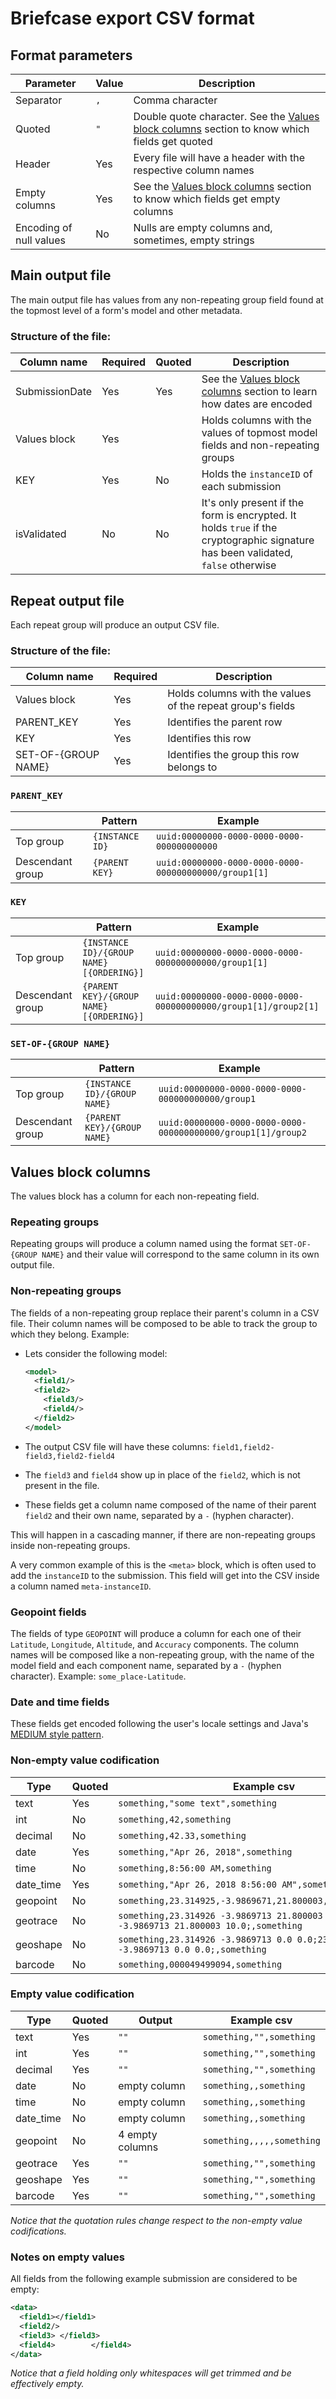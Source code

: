 # Briefcase export CSV format

## Format parameters

| Parameter               | Value | Description |
| ----------------------- | ----- | ----------- |
| Separator               | `,`   | Comma character |
| Quoted                  | `"`   | Double quote character. See the [Values block columns](#values-block-columns) section to know which fields get quoted |
| Header                  | Yes   | Every file will have a header with the respective column names |
| Empty columns           | Yes   | See the [Values block columns](#values-block-columns) section to know which fields get empty columns |
| Encoding of null values | No    | Nulls are empty columns and, sometimes, empty strings |

## Main output file

The main output file has values from any non-repeating group field found at the topmost level of a form's model and other metadata.

### Structure of the file:

| Column name    | Required | Quoted | Description |
| -------------- | -------- | ------ | ----------- |
| SubmissionDate | Yes      | Yes    | See the [Values block columns](#values-block-columns) section to learn how dates are encoded |
| Values block   | Yes      |        | Holds columns with the values of topmost model fields and non-repeating groups |
| KEY            | Yes      | No     | Holds the `instanceID` of each submission |
| isValidated    | No       | No     | It's only present if the form is encrypted. It holds `true` if the cryptographic signature has been validated, `false` otherwise |

## Repeat output file

Each repeat group will produce an output CSV file.

### Structure of the file:

| Column name         | Required | Description |
| ------------------- | -------- | ----------- |
| Values block        | Yes      | Holds columns with the values of the repeat group's fields |
| PARENT_KEY          | Yes      | Identifies the parent row |
| KEY                 | Yes      | Identifies this row |
| SET-OF-{GROUP NAME} | Yes      | Identifies the group this row belongs to |

### `PARENT_KEY`

|                  | Pattern         | Example                                               |
| ---------------- | --------------- | ----------------------------------------------------- |
| Top group        | `{INSTANCE ID}` | `uuid:00000000-0000-0000-0000-000000000000`           |
| Descendant group | `{PARENT KEY}`  | `uuid:00000000-0000-0000-0000-000000000000/group1[1]` |

### `KEY`

|                  | Pattern                                  | Example                                                         |
| ---------------- | ---------------------------------------- | --------------------------------------------------------------- |
| Top group        | `{INSTANCE ID}/{GROUP NAME}[{ORDERING}]` | `uuid:00000000-0000-0000-0000-000000000000/group1[1]`           |
| Descendant group | `{PARENT KEY}/{GROUP NAME}[{ORDERING}]`  | `uuid:00000000-0000-0000-0000-000000000000/group1[1]/group2[1]` |

### `SET-OF-{GROUP NAME}`

|                  | Pattern                      | Example                                                      |
| ---------------- | ---------------------------- | ------------------------------------------------------------ |
| Top group        | `{INSTANCE ID}/{GROUP NAME}` | `uuid:00000000-0000-0000-0000-000000000000/group1`           |
| Descendant group | `{PARENT KEY}/{GROUP NAME}`  | `uuid:00000000-0000-0000-0000-000000000000/group1[1]/group2` |

## Values block columns

The values block has a column for each non-repeating field.

### Repeating groups

Repeating groups will produce a column named using the format `SET-OF-{GROUP NAME}` and their value will correspond to the same column in its own output file.

### Non-repeating groups

The fields of a non-repeating group replace their parent's column in a CSV file. Their column names will be composed to be able to track the group to which they belong. Example:

- Lets consider the following model:

    ```xml
    <model>
      <field1/>
      <field2>
        <field3/>
        <field4/>
      </field2>
    </model>

    ```
- The output CSV file will have these columns: `field1,field2-field3,field2-field4`
- The `field3` and `field4` show up in place of the `field2`, which is not present in the file.
- These fields get a column name composed of the name of their parent `field2` and their own name, separated by a `-` (hyphen character).

This will happen in a cascading manner, if there are non-repeating groups inside non-repeating groups.

A very common example of this is the `<meta>` block, which is often used to add the `instanceID` to the submission. This field will get into the CSV inside a column named `meta-instanceID`.

### Geopoint fields

The fields of type `GEOPOINT` will produce a column for each one of their `Latitude`, `Longitude`, `Altitude`, and `Accuracy` components. The column names will be composed like a non-repeating group, with the name of the model field and each component name, separated by a `-` (hyphen character). Example: `some_place-Latitude`.

### Date and time fields

These fields get encoded following the user's locale settings and Java's [MEDIUM style pattern](https://docs.oracle.com/javase/7/docs/api/java/text/DateFormat.html).

### Non-empty value codification

| Type               | Quoted | Example csv                                                                                    |
| ------------------ | ------ | ---------------------------------------------------------------------------------------------- |
| text               | Yes    | `something,"some text",something`                                                              |
| int                | No     | `something,42,something`                                                                       |
| decimal            | No     | `something,42.33,something`                                                                    |
| date               | Yes    | `something,"Apr 26, 2018",something`                                                           |
| time               | No     | `something,8:56:00 AM,something`                                                               |
| date_time          | Yes    | `something,"Apr 26, 2018 8:56:00 AM",something`                                                |
| geopoint           | No     | `something,23.314925,-3.9869671,21.800003,15.478,something`                                    |
| geotrace           | No     | `something,23.314926 -3.9869713 21.800003 10.0;23.314926 -3.9869713 21.800003 10.0;,something` |
| geoshape           | No     | `something,23.314926 -3.9869713 0.0 0.0;23.314926 -3.9869713 0.0 0.0;,something`               |
| barcode            | No     | `something,000049499094,something`                                                             |

### Empty value codification

| Type               | Quoted | Output          | Example csv               |
| ------------------ | ------ | --------------- | ------------------------- |
| text               | Yes    | `""`            | `something,"",something`  |
| int                | Yes    | `""`            | `something,"",something`  |
| decimal            | Yes    | `""`            | `something,"",something`  |
| date               | No     | empty column    | `something,,something`    |
| time               | No     | empty column    | `something,,something`    |
| date_time          | No     | empty column    | `something,,something`    |
| geopoint           | No     | 4 empty columns | `something,,,,,something` |
| geotrace           | Yes    | `""`            | `something,"",something`  |
| geoshape           | Yes    | `""`            | `something,"",something`  |
| barcode            | Yes    | `""`            | `something,"",something`  |

_Notice that the quotation rules change respect to the non-empty value codifications._

### Notes on empty values

All fields from the following example submission are considered to be empty:

```xml
<data>
  <field1></field1>
  <field2/>
  <field3> </field3>
  <field4>        </field4>
</data>
```

_Notice that a field holding only whitespaces will get trimmed and be effectively empty._
 
